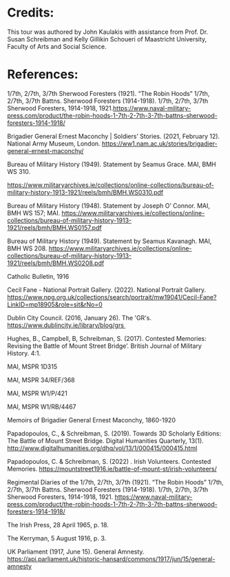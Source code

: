 # Credits:

This tour was authored by John Kaulakis with assistance from Prof. Dr. Susan
Schreibman and Kelly Gillikin Schoueri of Maastricht University, Faculty of Arts
and Social Science.

# References:

1/7th, 2/7th, 3/7th Sherwood Foresters (1921). “The Robin Hoods” 1/7th, 2/7th,
3/7th Battns. Sherwood Foresters (1914-1918). 1/7th, 2/7th, 3/7th Sherwood
Foresters, 1914-1918,
1921.https://www.naval-military-press.com/product/the-robin-hoods-1-7th-2-7th-3-7th-battns-sherwood-foresters-1914-1918/

Brigadier General Ernest Maconchy | Soldiers’ Stories. (2021, February 12).
National Army Museum, London.
https://ww1.nam.ac.uk/stories/brigadier-general-ernest-maconchy/

Bureau of Military History (1949). Statement by Seamus Grace. MAI, BMH WS 310. 

https://www.militaryarchives.ie/collections/online-collections/bureau-of-military-history-1913-1921/reels/bmh/BMH.WS0310.pdf

Bureau of Military History (1948). Statement by Joseph O’ Connor. MAI, BMH WS
157; MAI.
https://www.militaryarchives.ie/collections/online-collections/bureau-of-military-history-1913-1921/reels/bmh/BMH.WS0157.pdf

Bureau of Military History (1949). Statement by Seamus Kavanagh. MAI, BMH WS
208.
https://www.militaryarchives.ie/collections/online-collections/bureau-of-military-history-1913-1921/reels/bmh/BMH.WS0208.pdf

Catholic Bulletin, 1916

Cecil Fane - National Portrait Gallery. (2022). National Portrait Gallery.
https://www.npg.org.uk/collections/search/portrait/mw19041/Cecil-Fane?LinkID=mp18905&role=sit&rNo=0

Dublin City Council. (2016, January 26). The 'GR's.
https://www.dublincity.ie/library/blog/grs 

Hughes, B., Campbell, B, Schreibman, S. (2017). Contested Memories: Revising the
Battle of Mount Street Bridge’. British Journal of Military History. 4:1.  

MAI, MSPR 1D315

MAI, MSPR 34/REF/368

MAI, MSPR W1/P/421

MAI, MSPR W1/RB/4467

Memoirs of Brigadier General Ernest Maconchy, 1860-1920

Papadopoulos, C., & Schreibman, S. (2019). Towards 3D Scholarly Editions: The
Battle of Mount Street Bridge. Digital Humanities Quarterly, 13(1).
http://www.digitalhumanities.org/dhq/vol/13/1/000415/000415.html

Papadopoulos, C. & Schreibman, S. (2022) . Irish Volunteers. Contested Memories.
https://mountstreet1916.ie/battle-of-mount-st/irish-volunteers/

Regimental Diaries of the 1/7th, 2/7th, 3/7th (1921). “The Robin Hoods” 1/7th,
2/7th, 3/7th Battns. Sherwood Foresters (1914-1918). 1/7th, 2/7th, 3/7th
Sherwood Foresters, 1914-1918, 1921.
https://www.naval-military-press.com/product/the-robin-hoods-1-7th-2-7th-3-7th-battns-sherwood-foresters-1914-1918/

The Irish Press, 28 April 1965, p. 18.

The Kerryman, 5 August 1916, p. 3.

UK Parliament (1917, June 15). General Amnesty.
https://api.parliament.uk/historic-hansard/commons/1917/jun/15/general-amnesty

